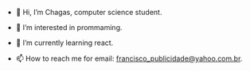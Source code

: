 - 👋 Hi, I’m Chagas, computer science student.
- 👀 I’m interested in prommaming.
- 🌱 I’m currently learning react.

- 📫 How to reach me for email: francisco_publicidade@yahoo.com.br.

<!---
chagas02/chagas02 is a ✨ special ✨ repository because its `README.md` (this file) appears on your GitHub profile.
You can click the Preview link to take a look at your changes.
--->

